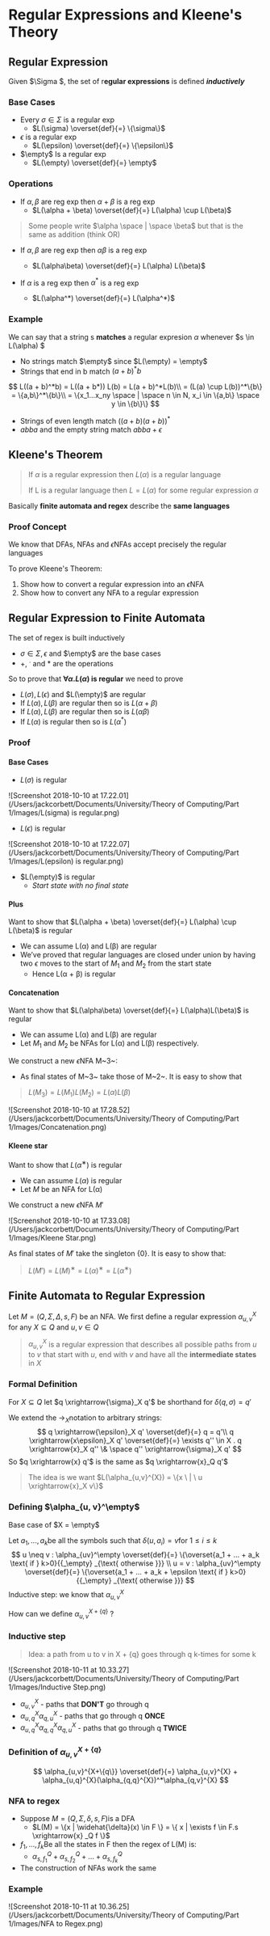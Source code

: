 # Regular Expressions and Kleene's Theory

## Regular Expression

Given $\Sigma $, the set of r**egular expressions** is defined ***inductively***

### Base Cases

- Every $\sigma \in \Sigma$ is a regular exp
  - $L(\sigma) \overset{def}{=} \{\sigma\}$
- $\epsilon$ is a regular exp
  - $L(\epsilon) \overset{def}{=} \{\epsilon\}$
- $\empty​$  Is a regular exp
  - $L(\empty) \overset{def}{=} \empty$

### Operations

- If $\alpha, \beta$ are reg exp then $\alpha + \beta$ is a reg exp
  - $L(\alpha + \beta) \overset{def}{=} L(\alpha) \cup L(\beta)$

> Some people write $\alpha  \space | \space \beta$ but that is the same as addition (think OR)

- If $\alpha, \beta$ are reg exp then $\alpha\beta$ is a reg exp
  - $L(\alpha\beta) \overset{def}{=} L(\alpha) L(\beta)$

- If $\alpha$ is a reg exp then $\alpha^\ast$ is a reg exp
  - $L(\alpha^*) \overset{def}{=} L(\alpha^*)$

### Example

We can say that a string s **matches** a regular expresion $\alpha$ whenever $s \in L(\alpha) $

- No strings match $\empty$ since $L(\empty) = \empty$ 
- Strings that end in b match $(a+b)^*b$

$$
L((a + b)^*b) = L((a + b*)) L(b) = L(a + b)^*L(b)\\
= (L(a) \cup L(b))^*\{b\} = \{a,b\}^*\{b\}\\
= \{x_1...x_ny \space | \space n \in N, x_i \in \{a,b\} \space y \in \{b\}\}
$$

- Strings of even length match $((a+b)(a+b))^*$
- $abba$ and the empty string match $abba + \epsilon$

## Kleene's Theorem

> If $\alpha$ is a regular expression then $L(\alpha)$ is a regular language
>
> If L is a regular language then $ L = L(\alpha)$ for some regular expression $\alpha$

Basically **finite automata and regex** describe the **same languages** 

### Proof Concept

We know that DFAs, NFAs and $\epsilon$NFAs accept precisely the regular languages

To prove Kleene's Theorem:

1. Show how to convert a regular expression into an $\epsilon$NFA
2. Show how to convert any NFA to a regular expression

## Regular Expression to Finite Automata

The set of regex is built inductively

- $\sigma \in \Sigma, \epsilon$ and $\empty$ are the base cases
- +, $^.$ and * are the operations

So to prove that **$\forall\alpha. L(\alpha)$ is regular** we need to prove

- $L(\sigma), L(\epsilon)$ and $L(\empty)$ are regular
- If $L(\alpha), L(\beta)$ are regular then so is $L(\alpha+\beta)$
- If $L(\alpha), L(\beta)$ are regular then so is $L(\alpha\beta)$
- If $L(\alpha)$ is regular then so is $L(\alpha^\ast)$

### Proof

#### Base Cases

- $L(\sigma)$ is regular 

![Screenshot 2018-10-10 at 17.22.01](/Users/jackcorbett/Documents/University/Theory of Computing/Part 1/Images/L(sigma) is regular.png)

- $L(\epsilon)$ is regular 

![Screenshot 2018-10-10 at 17.22.07](/Users/jackcorbett/Documents/University/Theory of Computing/Part 1/Images/L(epsilon) is regular.png)

- $L(\empty)$ is regular
  - *Start state with no final state*

#### Plus

Want to show that $L(\alpha + \beta) \overset{def}{=} L(\alpha) \cup L(\beta)$ is regular

- We can assume L(α) and L(β) are regular
- We’ve proved that regular languages are closed under union by having two $\epsilon$ moves to the start of $M_1$ and $M_2$ from the start state 
  - Hence L(α + β) is regular

#### Concatenation

Want to show that $L(\alpha\beta) \overset{def}{=} L(\alpha)L(\beta)$ is regular

- We can assume L(α) and L(β) are regular
- Let $M_1$ and $M_2$ be NFAs for L(α) and L(β) respectively. 

We construct a new $\epsilon$NFA M~3~:

- As final states of M~3~ take those of M~2~. It is easy to show that

>  $L(M_3) = L(M_1)L(M_2) = L(\alpha)L(\beta)​$

![Screenshot 2018-10-10 at 17.28.52](/Users/jackcorbett/Documents/University/Theory of Computing/Part 1/Images/Concatenation.png)

#### Kleene star

Want to show that $L(α^∗)​$ is regular

- We can assume $L(\alpha)​$ is regular
- Let $M$ be an NFA for L(α) 

We construct a new $\epsilon$NFA $M′$

![Screenshot 2018-10-10 at 17.33.08](/Users/jackcorbett/Documents/University/Theory of Computing/Part 1/Images/Kleene Star.png)

As final states of $M′$ take the singleton $\{0\}$. It is easy to show that:

> $L(M′) = L(M)^∗ = L(α)^∗ = L(α^∗)$

## Finite Automata to Regular Expression

Let $M = (Q, \Sigma, \Delta, s, F)$ be an NFA. We first define a regular expression $\alpha_{u,v}^{X}$ for any $X \subseteq Q$ and $u, v \in Q$ 

> $\alpha_{u,v}^{X}$ is a regular expression that describes all possible paths from $u$ to $v$  that start with $u$, end with $v$ and have all the **intermediate states** in $X$
>

### Formal Definition

For $X \subseteq Q​$ let $q \xrightarrow{\sigma}_X q'​$ be shorthand for $\delta(q, \sigma) = q'​$ 

We extend the $\rightarrow_X​$ notation to arbitrary strings:
$$
q \xrightarrow{\epsilon}_X q' \overset{def}{=} q = q'\\
q \xrightarrow{x\epsilon}_X q' \overset{def}{=} \exists q'' \in X . q \xrightarrow{x}_X q'' \& \space q'' \xrightarrow{\sigma}_X q'
$$
 So $q \xrightarrow{x} q'$ is the same as $q \xrightarrow{x}_Q q'$

> The idea is we want $L(\alpha_{u,v}^{X}) = \{x \ | \ u \xrightarrow{x}_X v\}$

### Defining $\alpha_{u, v}^\empty$ 

Base case of $X = \empty​$

Let $a_1, ..., a_k​$ be all the symbols such that $\delta(u, a_i) = v​$ for $1 \leq i \leq k​$  
$$
u \neq v :	\alpha_{uv}^\empty \overset{def}{=} \{\overset{a_1 + ... + a_k \text{ if } k>0}{{_\empty} _{\text{ otherwise }}} \\
u = v :		\alpha_{uv}^\empty \overset{def}{=} \{\overset{a_1 + ... + a_k + \epsilon \text{ if } k>0}{{_\empty} _{\text{ otherwise }}}
$$
Inductive step: we know that $\alpha_{u, v}^X​$ 

How can we define $\alpha_{u, v}^{X+\{q\}}$ ?

### Inductive step

> Idea: a path from u to v in X + \{q\} goes through q k-times for some k

![Screenshot 2018-10-11 at 10.33.27](/Users/jackcorbett/Documents/University/Theory of Computing/Part 1/Images/Inductive Step.png)

- $\alpha_{u, v}^X$ - paths that **DON'T** go through q
- $\alpha_{u, q}^X \alpha_{q, u}^X$ - paths that go through q **ONCE**
- $\alpha_{u, q}^X \alpha_{q, q}^X \alpha_{q, u}^X$ - paths that go through q **TWICE**

### Definition of $\alpha_{u,v}^{X+\{q\}}$

$$
\alpha_{u,v}^{X+\{q\}} \overset{def}{=} \alpha_{u,v}^{X} + \alpha_{u,q}^{X}(\alpha_{q,q}^{X})^*\alpha_{q,v}^{X}
$$

### NFA to regex 

- Suppose $M = (Q, \Sigma, \delta, s, F)​$ is a DFA
  - $L(M) = \{x | \widehat{\delta}(x) \in F \} = \{ x | \exists f \in F.s \xrightarrow{x} _Q f \}$
- $f_1, ..., f_k​$ Be all the states in F then the regex of L(M) is:
  - $\alpha_{s, f_1}^Q + \alpha_{s, f_2}^Q + ... + \alpha_{s, f_k}^Q$ 
- The construction of NFAs work the same

### Example

![Screenshot 2018-10-11 at 10.36.25](/Users/jackcorbett/Documents/University/Theory of Computing/Part 1/Images/NFA to Regex.png)